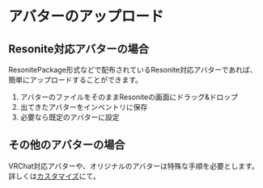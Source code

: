 # アバターのアップロード
## Resonite対応アバターの場合
ResonitePackage形式などで配布されているResonite対応アバターであれば、簡単にアップロードすることができます。
1. アバターのファイルをそのままResoniteの画面にドラッグ&ドロップ
2. 出てきたアバターをインベントリに保存
3. 必要なら既定のアバターに設定
## その他のアバターの場合
VRChat対応アバターや、オリジナルのアバターは特殊な手順を必要とします。詳しくは[カスタマイズ](Costamize/avatarUpload.md)にて。